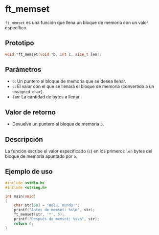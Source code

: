 # ft_memset
`ft_memset` es una función que llena un bloque de memoria con un valor específico.

## Prototipo
```c
void *ft_memset(void *b, int c, size_t len);
```

## Parámetros
- `b`: Un puntero al bloque de memoria que se desea llenar.
- `c`: El valor con el que se llenará el bloque de memoria (convertido a un `unsigned char`).
- `len`: La cantidad de bytes a llenar.

## Valor de retorno
- Devuelve un puntero al bloque de memoria `b`.

## Descripción
La función escribe el valor especificado (`c`) en los primeros `len` bytes del bloque de memoria apuntado por `b`.

## Ejemplo de uso
```c
#include <stdio.h>
#include <string.h>

int main(void)
{
    char str[50] = "Hola, mundo!";
    printf("Antes de memset: %s\n", str);
    ft_memset(str, '*', 5);
    printf("Después de memset: %s\n", str);
    return 0;
}
```